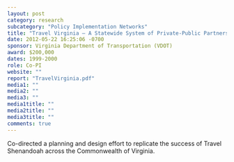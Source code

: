 ```yaml
---
layout: post
category: research
subcategory: "Policy Implementation Networks"
title: "Travel Virginia – A Statewide System of Private-Public Partnerships"
date: 2012-05-22 16:25:06 -0700
sponsor: Virginia Department of Transportation (VDOT)
award: $200,000
dates: 1999-2000
role: Co-PI
website: ""
report: "TravelVirginia.pdf"
media1: ""
media2: ""
media3: ""
media1title: ""
media2title: ""
media3title: ""
comments: true
---
```


Co-directed a planning and design effort to replicate the success of Travel Shenandoah across the Commonwealth of Virginia.

